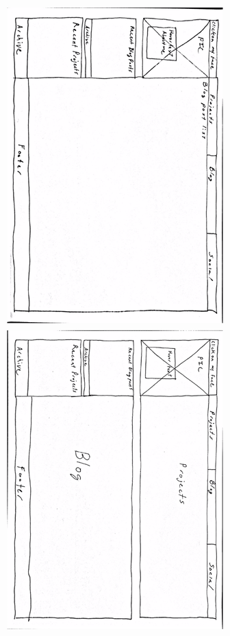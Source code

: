 ![wireframe index](https://github.com/DonLang/phase-0/blob/master/week-2/imgs/wireframe-blog-index.jpg)

![wireframe index](https://github.com/DonLang/phase-0/blob/master/week-2/imgs/wireframe-index.jpg)